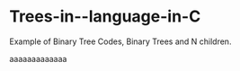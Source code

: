 # Trees-in--language-in-C
Example of Binary Tree Codes, Binary Trees and N children.

aaaaaaaaaaaaa

